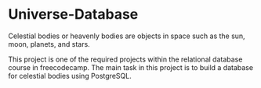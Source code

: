 # Universe-Database

Celestial bodies or heavenly bodies are objects in space such as the sun, moon, planets, and stars.

This project is one of the required projects within the relational database course in freecodecamp. The main task in this project is to build a database for celestial bodies using PostgreSQL. 


